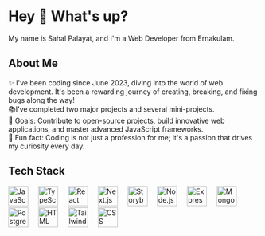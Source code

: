 <h1 align="left">Hey 👋 What's up?</h1>
<p align="left">My name is Sahal Palayat, and I'm a Web Developer from Ernakulam.</p>
<h2 align="left">About Me</h2>
<p align="left">✨ I've been coding since June 2023, diving into the world of web development. It's been a rewarding journey of creating, breaking, and fixing bugs along the way!<br>📚I've completed two major projects and several mini-projects.<br>🎯 Goals: Contribute to open-source projects, build innovative web applications, and master advanced JavaScript frameworks.<br>🎲 Fun fact: Coding is not just a profession for me; it's a passion that drives my curiosity every day.</p>
<h2 align="left">Tech Stack</h2>
<div align="left">
    <img src="https://cdn.jsdelivr.net/gh/devicons/devicon/icons/javascript/javascript-original.svg" height="40" alt="JavaScript logo" /> 
    <img width="12" />
    <img src="https://cdn.jsdelivr.net/gh/devicons/devicon/icons/typescript/typescript-original.svg" height="40" alt="TypeScript logo" /> 
    <img width="12" />
    <img src="https://cdn.jsdelivr.net/gh/devicons/devicon/icons/react/react-original.svg" height="40" alt="React logo" /> 
    <img width="12" />
    <img src="https://cdn.jsdelivr.net/gh/devicons/devicon/icons/nextjs/nextjs-original.svg" height="40" alt="Next.js logo" /> 
    <img width="12" />
    <img src="https://cdn.jsdelivr.net/gh/devicons/devicon/icons/storybook/storybook-original.svg" height="40" alt="Storybook logo" /> 
    <img width="12" />
    <img src="https://cdn.jsdelivr.net/gh/devicons/devicon/icons/nodejs/nodejs-original.svg" height="40" alt="Node.js logo" /> 
    <img width="12" />
    <img src="https://cdn.jsdelivr.net/gh/devicons/devicon/icons/express/express-original.svg" height="40" alt="Express.js logo" /> 
    <img width="12" />
    <img src="https://cdn.jsdelivr.net/gh/devicons/devicon/icons/mongodb/mongodb-original.svg" height="40" alt="MongoDB logo" /> 
    <img width="12" />
    <img src="https://cdn.jsdelivr.net/gh/devicons/devicon/icons/postgresql/postgresql-original.svg" height="40" alt="PostgreSQL logo" /> 
    <img width="12" />
    <img src="https://cdn.jsdelivr.net/gh/devicons/devicon/icons/html5/html5-original.svg" height="40" alt="HTML logo" /> 
    <img width="12" />
    <img src="https://cdn.jsdelivr.net/gh/devicons/devicon/icons/tailwindcss/tailwindcss-plain.svg" height="40" alt="Tailwind CSS logo" />
    <img width="12" />
    <img src="https://cdn.jsdelivr.net/gh/devicons/devicon/icons/css3/css3-original.svg" height="40" alt="CSS logo" /> 
</div>
